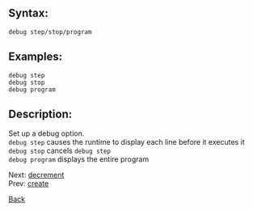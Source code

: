 ## Syntax:
`debug step/stop/program`
## Examples:
`debug step`  
`debug stop`  
`debug program`
## Description:
Set up a debug option.  
`debug step` causes the runtime to display each line before it executes it  
`debug stop` cancels `debug step`  
`debug program` displays the entire program

Next: [decrement](decrement.md)  
Prev: [create](create.md)

[Back](../../README.md)
